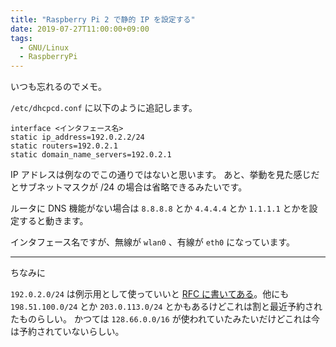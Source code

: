 ```yaml
---
title: "Raspberry Pi 2 で静的 IP を設定する"
date: 2019-07-27T11:00:00+09:00
tags:
  - GNU/Linux
  - RaspberryPi
---
```


いつも忘れるのでメモ。

`/etc/dhcpcd.conf` に以下のように追記します。

```
interface <インタフェース名>
static ip_address=192.0.2.2/24
static routers=192.0.2.1
static domain_name_servers=192.0.2.1
```

IP アドレスは例なのでこの通りではないと思います。
あと、挙動を見た感じだとサブネットマスクが /24 の場合は省略できるみたいです。

ルータに DNS 機能がない場合は `8.8.8.8` とか `4.4.4.4` とか `1.1.1.1` とかを設定すると動きます。

インタフェース名ですが、無線が `wlan0` 、有線が `eth0` になっています。

---

ちなみに

`192.0.2.0/24` は例示用として使っていいと [RFC に書いてある](https://tools.ietf.org/html/rfc5737#section-1)。他にも `198.51.100.0/24` とか `203.0.113.0/24`
とかもあるけどこれは割と最近予約されたものらしい。
かつては `128.66.0.0/16` が使われていたみたいだけどこれは今は予約されていないらしい。

